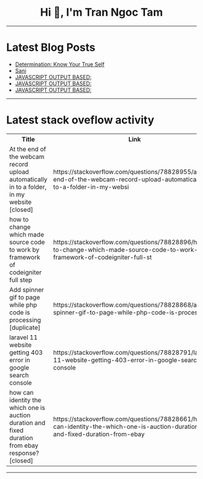 <h1 align="center">Hi 👋, I'm Tran Ngoc Tam</h1>

---

# Latest Blog Posts 
<!-- BLOG-POST-LIST:START -->
- [Determination: Know Your True Self](https://dev.to/annavi11arrea1/determination-know-your-true-self-g1a)
- [Sani](https://dev.to/sani_zehra_53f6bf2fb837e1/sani-3op5)
- [JAVASCRIPT OUTPUT BASED:](https://dev.to/bhu_101/javascript-output-based-51d1)
- [JAVASCRIPT OUTPUT BASED:](https://dev.to/bhu_101/javascript-output-based-2nea)
- [JAVASCRIPT OUTPUT BASED:](https://dev.to/bhu_101/javascript-output-based-4boi)
<!-- BLOG-POST-LIST:END -->

---

# Latest stack oveflow activity
<table>
  <tr><th>Title</th><th>Link</th></tr>
  <!-- STACKOVERFLOW:START --><tr><td>At the end of the webcam record upload automatically in to a folder, in my website [closed]</td><td>https://stackoverflow.com/questions/78828955/at-the-end-of-the-webcam-record-upload-automatically-in-to-a-folder-in-my-websi</td></tr><tr><td>how to change which made source code to work by framework of codeigniter full step</td><td>https://stackoverflow.com/questions/78828896/how-to-change-which-made-source-code-to-work-by-framework-of-codeigniter-full-st</td></tr><tr><td>Add spinner gif to page while php code is processing [duplicate]</td><td>https://stackoverflow.com/questions/78828868/add-spinner-gif-to-page-while-php-code-is-processing</td></tr><tr><td>laravel 11 website getting 403 error in google search console</td><td>https://stackoverflow.com/questions/78828791/laravel-11-website-getting-403-error-in-google-search-console</td></tr><tr><td>how can identity the which one is auction duration and fixed duration from ebay response? [closed]</td><td>https://stackoverflow.com/questions/78828661/how-can-identity-the-which-one-is-auction-duration-and-fixed-duration-from-ebay</td></tr><!-- STACKOVERFLOW:END -->
</table>

---


